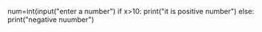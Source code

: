 num=int(input("enter a number")
if x>10:
print("it is positive number")
else:
print("negative nuumber")
